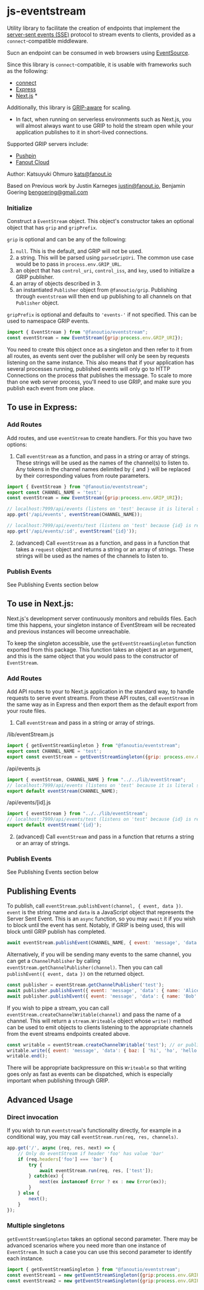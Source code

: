 # js-eventstream

Utility library to facilitate the creation of endpoints that implement the
[server-sent events (SSE)](https://en.wikipedia.org/wiki/Server-sent_events)
protocol to stream events to clients, provided as a `connect`-compatible middleware.

Sucn an endpoint can be consumed in web browsers using
[EventSource](https://developer.mozilla.org/en-US/docs/Web/API/EventSource).

Since this library is `connect`-compatible, it is usable with frameworks such as the following:

* [connect](https://github.com/senchalabs/Connect)
* [Express](https://expressjs.com/)
* [Next.js](https://nextjs.org/) *

Additionally, this library is [GRIP-aware](http://pushpin.org/docs/protocols/grip/) for scaling.

* In fact, when running on serverless environments such as Next.js, you will almost always want
to use GRIP to hold the stream open while your application publishes to it in short-lived connections.

Supported GRIP servers include:

* [Pushpin](http://pushpin.org/)
* [Fanout Cloud](https://fanout.io/cloud/)

Author: Katsuyuki Ohmuro <kats@fanout.io>

Based on Previous work by Justin Karneges <justin@fanout.io>, Benjamin Goering <bengoering@gmail.com>

### Initialize

Construct a `EventStream` object. This object's constructor takes an optional object that
has `grip` and `gripPrefix`.

`grip` is optional and can be any of the following:

1. `null`. This is the default, and GRIP will not be used.
2. a string. This will be parsed using `parseGripUri`.  The common use case would be to pass in `process.env.GRIP_URL`.
3. an object that has `control_uri`, `control_iss`, and `key`, used to initialize a GRIP publisher.
4. an array of objects described in 3.
5. an instantiated `Publisher` object from `@fanoutio/grip`. Publishing through `eventstream` will then end up
publishing to all channels on that `Publisher` object.

`gripPrefix` is optional and defaults to `'events-'` if not specified. This can be used to
namespace GRIP events.

```javascript
import { EventStream } from "@fanoutio/eventstream";
const eventStream = new EventStream({grip:process.env.GRIP_URI});
```

You need to create this object once as a singleton and then refer to it from all routes,
as events sent over the publisher will only be seen by requests listening on
the same instance. This also means that if your application has several processes running,
published events will only go to HTTP Connections on the process that publishes the message.
To scale to more than one web server process, you'll need to use GRIP, and make sure you
publish each event from one place.  

## To use in Express:

### Add Routes

Add routes, and use `eventStream` to create handlers. For this you have two options:

1. Call `eventStream` as a function, and pass in a string or array of strings. These strings will be used
as the names of the channel(s) to listen to. Any tokens in the channel names delimited by `{` and `}` will be replaced
by their corresponding values from route parameters.

```javascript
import { EventStream } from "@fanoutio/eventstream";
export const CHANNEL_NAME = 'test';
const eventStream = new EventStream({grip:process.env.GRIP_URI});

// localhost:7999/api/events (listens on 'test' because it is literal string passed in)
app.get('/api/events', eventStream(CHANNEL_NAME));

// localhost:7999/api/events/test (listens on 'test' because {id} is replaced by route parameter)
app.get('/api/events/:id', eventStream('{id}'));
```

2. (advanced) Call `eventStream` as a function, and pass in a function that takes a `request` object and returns
a string or an array of strings. These strings will be used as the names of the channels to listen to.

### Publish Events

See Publishing Events section below

## To use in Next.js:

Next.js's development server continuously monitors and rebuilds files.
Each time this happens, your singleton instance of EventStream
will be recreated and previous instances will become unreachable.

To keep the singleton accessible, use the `getEventStreamSingleton`
function exported from this package. This function takes an object as
an argument, and this is the same object that you would pass to the
constructor of `EventStream`.

### Add Routes

Add API routes to your to Next.js application in the standard way, to handle requests to serve
event streams. From these API routes, call `eventStream` in the same way as in Express
and then export them as the default export from your route files. 

1. Call `eventStream` and pass in a string or array of strings.

/lib/eventStream.js
```javascript
import { getEventStreamSingleton } from "@fanoutio/eventstream";
export const CHANNEL_NAME = 'test';
export const eventStream = getEventStreamSingleton({grip: process.env.GRIP_URL});
```

/api/events.js
```javascript
import { eventStream, CHANNEL_NAME } from "../../lib/eventStream";
// localhost:7999/api/events (listens on 'test' because it is literal string passed in)
export default eventStream(CHANNEL_NAME);
```

/api/events/[id].js
```javascript
import { eventStream } from "../../lib/eventStream";
// localhost:7999/api/events/test (listens on 'test' because {id} is replaced by route parameter)
export default eventStream('{id}');
```

2. (advanced) Call `eventStream` and pass in a function that returns a string or an
array of strings.

### Publish Events

See Publishing Events section below

## Publishing Events

To publish, call `eventStream.publishEvent(channel, { event, data })`.
`event` is the string name and `data` is a JavaScript object that represents the Server Sent
Event. This is an `async` function, so you may `await` it if you wish to block until the event
has sent. Notably, if GRIP is being used, this will block until GRIP publish has completed.  

```javascript
await eventStream.publishEvent(CHANNEL_NAME, { event: 'message', 'data': { name: 'John' } });
```

Alternatively, if you will be sending many events to the same channel, you can get a
`ChannelPublisher` by calling `eventStream.getChannelPublisher(channel)`.
Then you can call `publishEvent({ event, data })` on the returned object.

```javascript
const publisher = eventStream.getChannelPublisher('test');
await publisher.publishEvent({ event: 'message', 'data': { name: 'Alice' } });
await publisher.publishEvent({ event: 'message', 'data': { name: 'Bob' } });
```

If you wish to pipe a stream, you can call `eventStream.createChannelWritable(channel)` and
pass the name of a channel. This will return a `stream.Writeable` object whose `write()` method can
be used to emit objects to clients listening to the appropriate channels from the event streams
endpoints created above.

```javascript
const writable = eventStream.createChannelWritable('test'); // or publisher.createWritable()
writable.write({ event: 'message', 'data': { baz: [ 'hi', 'ho', 'hello', ] } });
writable.end();
```

There will be appropriate backpressure on this `Writeable` so that
writing goes only as fast as events can be dispatched, which is especially important when
publishing through GRIP.

## Advanced Usage

### Direct invocation

If you wish to run `eventstream`'s functionality directly, for example
in a conditional way, you may call `eventStream.run(req, res, channels)`.

```javascript
app.get('/', async (req, res, next) => {
    // Only do eventStream if header 'foo' has value 'bar' 
    if (req.headers['foo'] === 'bar') {
        try {
            await eventStream.run(req, res, ['test']);
        } catch(ex) {
            next(ex instanceof Error ? ex : new Error(ex));
        }
    } else {
        next();
    }
});
```

### Multiple singletons

`getEventStreamSingleton` takes an optional second parameter.
There may be advanced scenarios where you need more than one instance of
`EventStream`. In such a case you can use this second parameter
to identify each instance.

```javascript
import { getEventStreamSingleton } from "@fanoutio/eventstream";
const eventStream1 = new getEventStreamSingleton({grip:process.env.GRIP_URI_1}, "eventStream1");
const eventStream2 = new getEventStreamSingleton({grip:process.env.GRIP_URI_2}, "eventStream2");
```